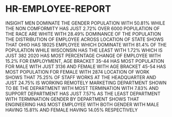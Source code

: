 # HR-EMPLOYEE-REPORT
INSIGHT
MEN DOMINATE THE GENDER POPULATION WITH 50.81% WHILE THE NON COMFORMITY HAS JUST 2.72%
OVER 6000 POPULATION OF THE RACE ARE WHITE  WITH 28.49% DOMINANCE OF THE POPULATION
THE DISTRIBUTION OF EMPLOYEE ACROSS LOCATION OF STATE SHOWS THAT OHIO HAS  18025 EMPLOYEE WHICH DOMINATE WITH 81.4% OF THE POPULATION WHILE WISCONSIN HAS THE LEAST WITH 1.72% WHICH IS  JUST 382
2020 HAS MOST PERCENTAGE CHANGE OF EMPLOYEE WITH 15.2%
FOR EMPLOYMENT, AGE BRACKET 35-44 HAS MOST POPULATION  FOR MALE WITH JUST 3136 AND FEMALE WITH AGE BRACKET 45-54 HAS MOST POPULATION FOR FEMALE WITH 2874
LOCATION OF WORK SHOWS THAT 75.25% OF STAFF WORKS AT THE HEADQUARTER AND JUST 24.75% IS WORKING REMOTELY
MARKETING DEPARTMENT SHOWN TO BE THE DEPARTMENT WITH MOST TERMINATION WITH 7.83% AND SUPPORT DEPARTMENT HAS JUST 7.57% AS THE LEAST DEPARTMENT WITH TERMINATION
GENDER BY DEPARTMENT SHOWS THAT ENGINEERING HAS MOST EMPLOYEE WITH BOTH GENDER WITH MALE HAVING 15.81% AND FEMALE HAVING 14.05% RESPECTIVELY


